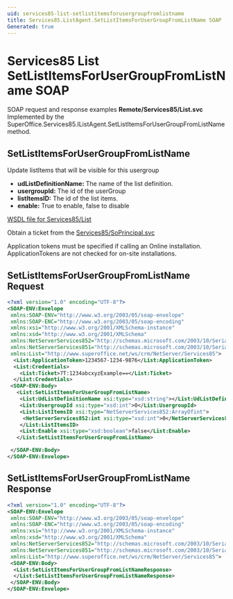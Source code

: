 ```yaml
---
uid: services85-list-setlistitemsforusergroupfromlistname
title: Services85.ListAgent.SetListItemsForUserGroupFromListName SOAP
Generated: true
---
```


# Services85 List SetListItemsForUserGroupFromListName SOAP

SOAP request and response examples **Remote/Services85/List.svc**
Implemented by the <see cref="M:SuperOffice.Services85.IListAgent.SetListItemsForUserGroupFromListName">SuperOffice.Services85.IListAgent.SetListItemsForUserGroupFromListName</see> method.

## SetListItemsForUserGroupFromListName

Update listItems that will be visible for this usergroup

* **udListDefinitionName:** The name of the list definition.
* **usergroupId:** The id of the userGroup
* **listItemsID:** The id of the list items.
* **enable:** True to enable, false to disable



[WSDL file for Services85/List](../Services85-List.md)

Obtain a ticket from the [Services85/SoPrincipal.svc](../SoPrincipal/index.md)

Application tokens must be specified if calling an Online installation. ApplicationTokens are not checked for on-site installations.

## SetListItemsForUserGroupFromListName Request

```xml
<?xml version="1.0" encoding="UTF-8"?>
<SOAP-ENV:Envelope
 xmlns:SOAP-ENV="http://www.w3.org/2003/05/soap-envelope"
 xmlns:SOAP-ENC="http://www.w3.org/2003/05/soap-encoding"
 xmlns:xsi="http://www.w3.org/2001/XMLSchema-instance"
 xmlns:xsd="http://www.w3.org/2001/XMLSchema"
 xmlns:NetServerServices852="http://schemas.microsoft.com/2003/10/Serialization/Arrays"
 xmlns:NetServerServices851="http://schemas.microsoft.com/2003/10/Serialization/"
 xmlns:List="http://www.superoffice.net/ws/crm/NetServer/Services85">
  <List:ApplicationToken>1234567-1234-9876</List:ApplicationToken>
  <List:Credentials>
    <List:Ticket>7T:1234abcxyzExample==</List:Ticket>
  </List:Credentials>
 <SOAP-ENV:Body>
   <List:SetListItemsForUserGroupFromListName>
    <List:UdListDefinitionName xsi:type="xsd:string"></List:UdListDefinitionName>
    <List:UsergroupId xsi:type="xsd:int">0</List:UsergroupId>
    <List:ListItemsID xsi:type="NetServerServices852:ArrayOfint">
     <NetServerServices852:int xsi:type="xsd:int">0</NetServerServices852:int>
    </List:ListItemsID>
    <List:Enable xsi:type="xsd:boolean">false</List:Enable>
   </List:SetListItemsForUserGroupFromListName>

 </SOAP-ENV:Body>
</SOAP-ENV:Envelope>

```


## SetListItemsForUserGroupFromListName Response

```xml
<?xml version="1.0" encoding="UTF-8"?>
<SOAP-ENV:Envelope
 xmlns:SOAP-ENV="http://www.w3.org/2003/05/soap-envelope"
 xmlns:SOAP-ENC="http://www.w3.org/2003/05/soap-encoding"
 xmlns:xsi="http://www.w3.org/2001/XMLSchema-instance"
 xmlns:xsd="http://www.w3.org/2001/XMLSchema"
 xmlns:NetServerServices852="http://schemas.microsoft.com/2003/10/Serialization/Arrays"
 xmlns:NetServerServices851="http://schemas.microsoft.com/2003/10/Serialization/"
 xmlns:List="http://www.superoffice.net/ws/crm/NetServer/Services85">
 <SOAP-ENV:Body>
  <List:SetListItemsForUserGroupFromListNameResponse>
  </List:SetListItemsForUserGroupFromListNameResponse>
 </SOAP-ENV:Body>
</SOAP-ENV:Envelope>

```

